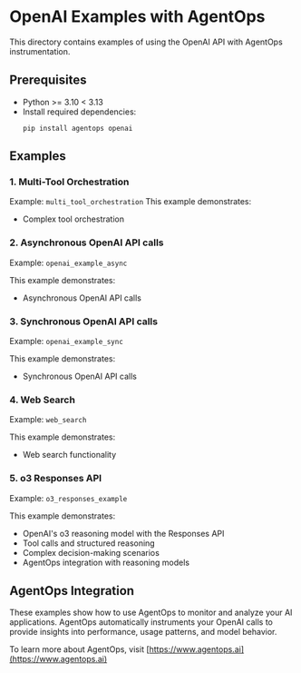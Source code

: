# OpenAI Examples with AgentOps

This directory contains examples of using the OpenAI API with AgentOps instrumentation.

## Prerequisites

- Python >= 3.10 < 3.13
- Install required dependencies:
  ```
  pip install agentops openai
  ```

## Examples

### 1. Multi-Tool Orchestration

Example: `multi_tool_orchestration`
This example demonstrates:
- Complex tool orchestration

### 2. Asynchronous OpenAI API calls

Example: `openai_example_async`

This example demonstrates:
- Asynchronous OpenAI API calls

### 3. Synchronous OpenAI API calls

Example: `openai_example_sync`

This example demonstrates:
- Synchronous OpenAI API calls

### 4. Web Search

Example: `web_search`

This example demonstrates:
- Web search functionality

### 5. o3 Responses API

Example: `o3_responses_example`

This example demonstrates:
- OpenAI's o3 reasoning model with the Responses API
- Tool calls and structured reasoning
- Complex decision-making scenarios
- AgentOps integration with reasoning models

## AgentOps Integration

These examples show how to use AgentOps to monitor and analyze your AI applications. AgentOps automatically instruments your OpenAI calls to provide insights into performance, usage patterns, and model behavior.

To learn more about AgentOps, visit [https://www.agentops.ai](https://www.agentops.ai)
